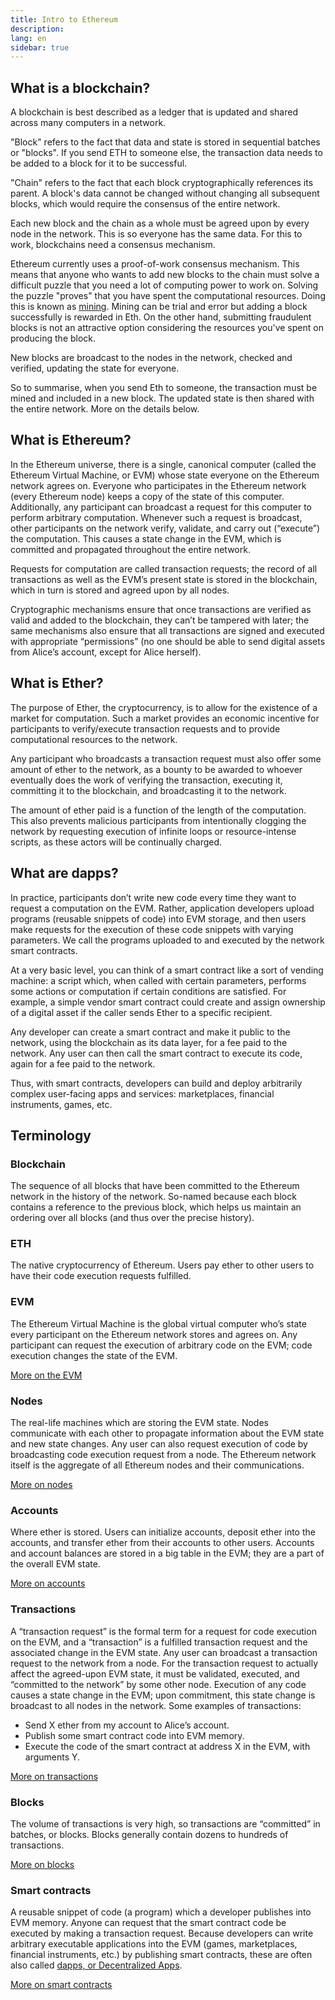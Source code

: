 ```yaml
---
title: Intro to Ethereum
description:
lang: en
sidebar: true
---
```


## What is a blockchain?

A blockchain is best described as a ledger that is updated and shared across many computers in a network.

"Block" refers to the fact that data and state is stored in sequential batches or "blocks". If you send ETH to someone else, the transaction data needs to be added to a block for it to be successful.

"Chain" refers to the fact that each block cryptographically references its parent. A block's data cannot be changed without changing all subsequent blocks, which would require the consensus of the entire network.

Each new block and the chain as a whole must be agreed upon by every node in the network. This is so everyone has the same data. For this to work, blockchains need a consensus mechanism.

Ethereum currently uses a proof-of-work consensus mechanism. This means that anyone who wants to add new blocks to the chain must solve a difficult puzzle that you need a lot of computing power to work on. Solving the puzzle "proves" that you have spent the computational resources. Doing this is known as [mining](/en/developers/docs/mining/). Mining can be trial and error but adding a block successfully is rewarded in Eth. On the other hand, submitting fraudulent blocks is not an attractive option considering the resources you've spent on producing the block.

New blocks are broadcast to the nodes in the network, checked and verified, updating the state for everyone.

So to summarise, when you send Eth to someone, the transaction must be mined and included in a new block. The updated state is then shared with the entire network. More on the details below.

<!--The content below was provided by Brian Gu)-->

## What is Ethereum?

In the Ethereum universe, there is a single, canonical computer (called the Ethereum Virtual Machine, or EVM) whose state everyone on the Ethereum network agrees on. Everyone who participates in the Ethereum network (every Ethereum node) keeps a copy of the state of this computer. Additionally, any participant can broadcast a request for this computer to perform arbitrary computation. Whenever such a request is broadcast, other participants on the network verify, validate, and carry out (“execute”) the computation. This causes a state change in the EVM, which is committed and propagated throughout the entire network.

Requests for computation are called transaction requests; the record of all transactions as well as the EVM’s present state is stored in the blockchain, which in turn is stored and agreed upon by all nodes.

Cryptographic mechanisms ensure that once transactions are verified as valid and added to the blockchain, they can’t be tampered with later; the same mechanisms also ensure that all transactions are signed and executed with appropriate “permissions” (no one should be able to send digital assets from Alice’s account, except for Alice herself).

## What is Ether?

The purpose of Ether, the cryptocurrency, is to allow for the existence of a market for computation. Such a market provides an economic incentive for participants to verify/execute transaction requests and to provide computational resources to the network.

Any participant who broadcasts a transaction request must also offer some amount of ether to the network, as a bounty to be awarded to whoever eventually does the work of verifying the transaction, executing it, committing it to the blockchain, and broadcasting it to the network.

The amount of ether paid is a function of the length of the computation. This also prevents malicious participants from intentionally clogging the network by requesting execution of infinite loops or resource-intense scripts, as these actors will be continually charged.

## What are dapps?

In practice, participants don’t write new code every time they want to request a computation on the EVM. Rather, application developers upload programs (reusable snippets of code) into EVM storage, and then users make requests for the execution of these code snippets with varying parameters. We call the programs uploaded to and executed by the network smart contracts.

At a very basic level, you can think of a smart contract like a sort of vending machine: a script which, when called with certain parameters, performs some actions or computation if certain conditions are satisfied. For example, a simple vendor smart contract could create and assign ownership of a digital asset if the caller sends Ether to a specific recipient.

Any developer can create a smart contract and make it public to the network, using the blockchain as its data layer, for a fee paid to the network. Any user can then call the smart contract to execute its code, again for a fee paid to the network.

Thus, with smart contracts, developers can build and deploy arbitrarily complex user-facing apps and services: marketplaces, financial instruments, games, etc.

## Terminology

### Blockchain

The sequence of all blocks that have been committed to the Ethereum network in the history of the network. So-named because each block contains a reference to the previous block, which helps us maintain an ordering over all blocks (and thus over the precise history).

### ETH

The native cryptocurrency of Ethereum. Users pay ether to other users to have their code execution requests fulfilled.

### EVM

The Ethereum Virtual Machine is the global virtual computer who’s state every participant on the Ethereum network stores and agrees on. Any participant can request the execution of arbitrary code on the EVM; code execution changes the state of the EVM.

[More on the EVM](/en/developers/docs/evm/)

### Nodes

The real-life machines which are storing the EVM state. Nodes communicate with each other to propagate information about the EVM state and new state changes. Any user can also request execution of code by broadcasting code execution request from a node. The Ethereum network itself is the aggregate of all Ethereum nodes and their communications.

[More on nodes](/en/developers/docs/nodes-and-clients/)

### Accounts

Where ether is stored. Users can initialize accounts, deposit ether into the accounts, and transfer ether from their accounts to other users. Accounts and account balances are stored in a big table in the EVM; they are a part of the overall EVM state.

[More on accounts](/en/developers/docs/account/)

### Transactions

A “transaction request” is the formal term for a request for code execution on the EVM, and a “transaction” is a fulfilled transaction request and the associated change in the EVM state. Any user can broadcast a transaction request to the network from a node. For the transaction request to actually affect the agreed-upon EVM state, it must be validated, executed, and “committed to the network” by some other node. Execution of any code causes a state change in the EVM; upon commitment, this state change is broadcast to all nodes in the network. Some examples of transactions:

- Send X ether from my account to Alice’s account.
- Publish some smart contract code into EVM memory.
- Execute the code of the smart contract at address X in the EVM, with arguments Y.

[More on transactions](/en/developers/docs/transactions/)

### Blocks

The volume of transactions is very high, so transactions are “committed” in batches, or blocks. Blocks generally contain dozens to hundreds of transactions.

[More on blocks](/en/developers/docs/blocks/)

### Smart contracts

A reusable snippet of code (a program) which a developer publishes into EVM memory. Anyone can request that the smart contract code be executed by making a transaction request. Because developers can write arbitrary executable applications into the EVM (games, marketplaces, financial instruments, etc.) by publishing smart contracts, these are often also called [dapps, or Decentralized Apps](/en/developers/docs/dapps/).

[More on smart contracts](/en/developers/docs/smart-contracts/)
